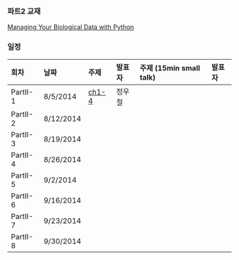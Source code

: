 
### 파트2 교재
[Managing Your Biological Data with Python](http://www.crcpress.com/product/isbn/9781439880937)

### 일정

|회차	    |날짜	   |주제	                                                    |발표자	|주제 (15min small talk)           | 발표자  |
|:---	    |:---	   |:---	                                                    |:---	|:---                              |:---  |
|PartII-1    |8/5/2014  |[ch1-4](d01.md) 	    | 정우철 |                                  |         |
|PartII-2    |8/12/2014  |  |  |  |  |
|PartII-3    |8/19/2014  |  |  |  |  |
|PartII-4    |8/26/2014  |  |  |  |  |
|PartII-5    |9/2/2014  |  |  |  |  |
|PartII-6    |9/16/2014  |  |  |  |  |
|PartII-7    |9/23/2014  |  |  |  |  |
|PartII-8    |9/30/2014  |  |  |  |  |


